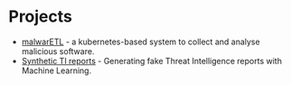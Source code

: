 # Projects

  - [malwarETL](/projects/malwarETL.md) - a kubernetes-based system to collect and analyse malicious software. 
  - [Synthetic TI reports](/projects/Synthetic-TI.md) - Generating fake Threat Intelligence reports with Machine Learning.
